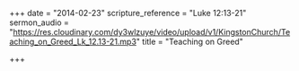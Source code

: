 +++
date = "2014-02-23"
scripture_reference = "Luke 12:13-21"
sermon_audio = "https://res.cloudinary.com/dy3wlzuye/video/upload/v1/KingstonChurch/Teaching_on_Greed_Lk_12.13-21.mp3"
title = "Teaching on Greed"

+++

